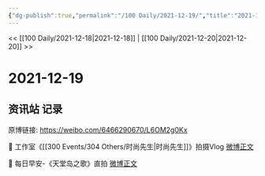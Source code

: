 ```yaml
---
{"dg-publish":true,"permalink":"/100 Daily/2021-12-19/","title":"2021-12-19","created":"2022-12-23T10:42:43.000+08:00","updated":"2023-02-26T00:50:16.000+08:00"}
---
```



<< [[100 Daily/2021-12-18\|2021-12-18]] | [[100 Daily/2021-12-20\|2021-12-20]] >>

# 2021-12-19

## 资讯站 记录

原博链接: https://weibo.com/6466290670/L6OM2g0Kx

💫 工作室《[[300 Events/304 Others/时尚先生\|时尚先生]]》拍摄Vlog [微博正文](https://weibo.com/detail/4716156936784426)

💫 每日早安-《天堂岛之歌》直拍 [微博正文](https://weibo.com/detail/4716028447688972)
